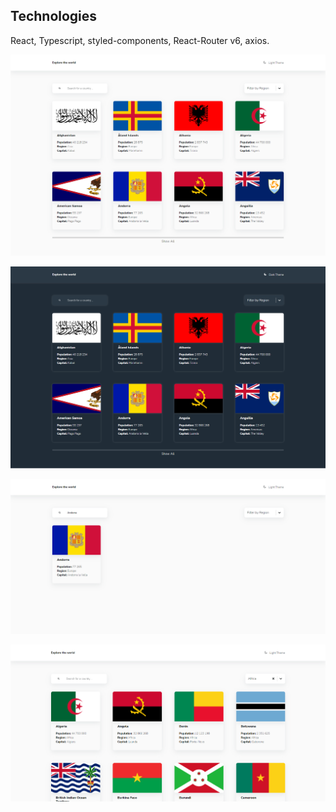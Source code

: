 ## Technologies

React, Typescript, styled-components, React-Router v6, axios.

![first](/public/main-light.png)

![second](/public/main-dark.png)

![third](/public/search.png)

![fourth](/public/filter.png)
